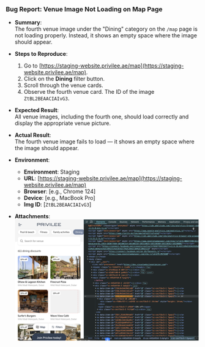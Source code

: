 ### Bug Report: Venue Image Not Loading on Map Page

- **Summary**:  
  The fourth venue image under the "Dining" category on the `/map` page is not loading properly. Instead, it shows an empty space where the image should appear.

- **Steps to Reproduce**:
  1. Go to [https://staging-website.privilee.ae/map](https://staging-website.privilee.ae/map).
  2. Click on the **Dining** filter button.
  3. Scroll through the venue cards.
  4. Observe the fourth venue card. The ID of the image `ZtBL2BEAACIAIvG3`.

- **Expected Result**:  
  All venue images, including the fourth one, should load correctly and display the appropriate venue picture.

- **Actual Result**:  
  The fourth venue image fails to load — it shows an empty space where the image should appear.

- **Environment**:
  - **Environment**: Staging
  - **URL**: [https://staging-website.privilee.ae/map](https://staging-website.privilee.ae/map)
  - **Browser**: [e.g., Chrome 124]
  - **Device**: [e.g., MacBook Pro]
  - **Img ID**: [`ZtBL2BEAACIAIvG3`]

- **Attachments**:  
  ![screenshoto](tests/playwright-tests/map-page/functional-test/bug-report/empty-img.png)
